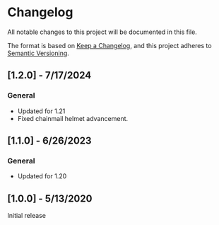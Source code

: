 # Changelog

All notable changes to this project will be documented in this file.

The format is based on [Keep a Changelog](https://keepachangelog.com/en/1.0.0/), and this project adheres to [Semantic Versioning](https://semver.org/spec/v2.0.0.html).

## [1.2.0] - 7/17/2024

### General

- Updated for 1.21
- Fixed chainmail helmet advancement.

## [1.1.0] - 6/26/2023

### General

- Updated for 1.20

## [1.0.0] - 5/13/2020

Initial release
